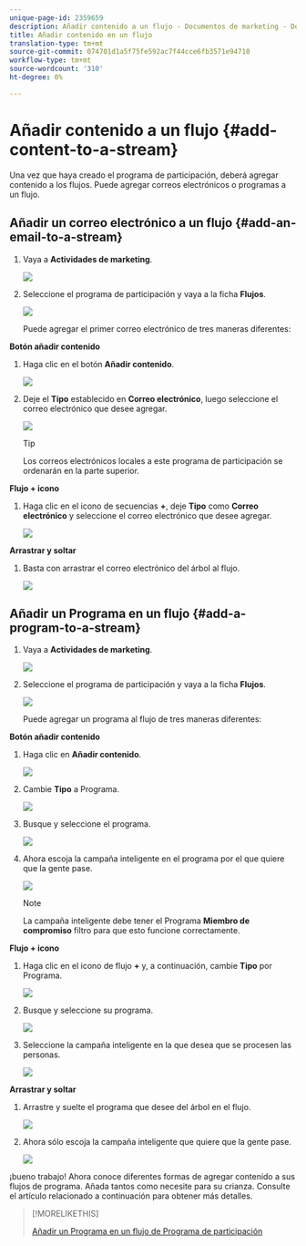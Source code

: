 ```yaml
---
unique-page-id: 2359659
description: Añadir contenido a un flujo - Documentos de marketing - Documentación del producto
title: Añadir contenido en un flujo
translation-type: tm+mt
source-git-commit: 074701d1a5f75fe592ac7f44cce6fb3571e94710
workflow-type: tm+mt
source-wordcount: '310'
ht-degree: 0%

---
```



# Añadir contenido a un flujo {#add-content-to-a-stream}

Una vez que haya creado el programa de participación, deberá agregar contenido a los flujos. Puede agregar correos electrónicos o programas a un flujo.

## Añadir un correo electrónico a un flujo {#add-an-email-to-a-stream}

1. Vaya a **Actividades de marketing**.

   ![](assets/login-marketing-activities-1.png)

1. Seleccione el programa de participación y vaya a la ficha **Flujos**.

   ![](assets/streamstab.jpg)

   Puede agregar el primer correo electrónico de tres maneras diferentes:

**Botón añadir contenido**

1. Haga clic en el botón **Añadir contenido**.

   ![](assets/addcontentbutton.jpg)

1. Deje el **Tipo** establecido en **Correo electrónico**, luego seleccione el correo electrónico que desee agregar.

   ![](assets/image2014-9-15-15-3a44-3a58.png)

   >[!TIP]
   >
   >Los correos electrónicos locales a este programa de participación se ordenarán en la parte superior.

**Flujo + icono**

1. Haga clic en el icono de secuencias **+**, deje **Tipo** como **Correo electrónico** y seleccione el correo electrónico que desee agregar.

   ![](assets/image2014-9-15-15-3a45-3a25.png)

**Arrastrar y soltar**

1. Basta con arrastrar el correo electrónico del árbol al flujo.

   ![](assets/dragstreamcontent.jpg)

## Añadir un Programa en un flujo {#add-a-program-to-a-stream}

1. Vaya a **Actividades de marketing**.

   ![](assets/login-marketing-activities-1.png)

1. Seleccione el programa de participación y vaya a la ficha **Flujos**.

   ![](assets/streamstab.jpg)

   Puede agregar un programa al flujo de tres maneras diferentes:

**Botón añadir contenido**

1. Haga clic en **Añadir contenido**.

   ![](assets/image2014-9-15-15-3a45-3a51.png)

1. Cambie **Tipo** a Programa.

   ![](assets/image2014-9-15-15-3a46-3a0.png)

1. Busque y seleccione el programa.

   ![](assets/image2014-9-15-15-3a46-3a11.png)

1. Ahora escoja la campaña inteligente en el programa por el que quiere que la gente pase.

   ![](assets/image2014-9-15-15-3a46-3a17.png)

   >[!NOTE]
   >
   >La campaña inteligente debe tener el Programa **Miembro de compromiso** filtro para que esto funcione correctamente.

**Flujo + icono**

1. Haga clic en el icono de flujo **+** y, a continuación, cambie **Tipo** por Programa.

   ![](assets/image2014-9-15-15-3a46-3a43.png)

1. Busque y seleccione su programa.

   ![](assets/image2014-9-15-15-3a46-3a49.png)

1. Seleccione la campaña inteligente en la que desea que se procesen las personas.

   ![](assets/image2014-9-15-15-3a46-3a54.png)

**Arrastrar y soltar**

1. Arrastre y suelte el programa que desee del árbol en el flujo.

   ![](assets/streamcadence.jpg)

1. Ahora sólo escoja la campaña inteligente que quiere que la gente pase.

   ![](assets/image2014-9-15-15-3a47-3a8.png)

¡bueno trabajo! Ahora conoce diferentes formas de agregar contenido a sus flujos de programa. Añada tantos como necesite para su crianza. Consulte el artículo relacionado a continuación para obtener más detalles.

>[!MORELIKETHIS]
>
>[Añadir un Programa en un flujo de Programa de participación](/help/marketo/product-docs/email-marketing/drip-nurturing/creating-an-engagement-program/adding-a-program-to-an-engagement-program-stream.md)
